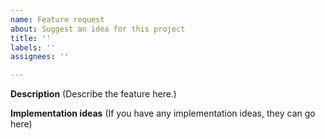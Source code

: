 ```yaml
---
name: Feature request
about: Suggest an idea for this project
title: ''
labels: ''
assignees: ''

---
```


**Description**
(Describe the feature here.)

**Implementation ideas**
(If you have any implementation ideas, they can go here)
